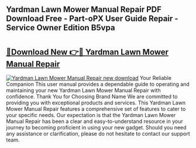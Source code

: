## Yardman Lawn Mower Manual Repair PDF Download Free - Part-oPX User Guide Repair - Service Owner Edition B5vpa

# <h2><a href="http://bc66412.oget.top/?id=Yardman+Lawn+Mower+Manual+Repair">🔗Download New 👉🔴 Yardman Lawn Mower Manual Repair</a></h2>

[![Yardman Lawn Mower Manual Repair new download](https://i.imgur.com/5g1atiW.png)](http://bc66412.oget.top/?id=Yardman+Lawn+Mower+Manual+Repair)
Your Reliable Companion This user manual provides a dependable guide to operating and maintaining your new Yardman Lawn Mower Manual Repair with confidence. Thank You for Choosing Brand Name We are committed to providing you with exceptional products and services. This Yardman Lawn Mower Manual Repair features a comprehensive set of features to cater to your specific needs. Our expectation is that the Yardman Lawn Mower Manual Repair has been a clear and easy-to-understand resource in your journey to becoming proficient in using your new gadget. Should you need any assistance or clarification, please do not hesitate to contact our support team.
